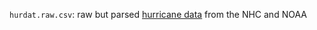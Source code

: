 
`hurdat.raw.csv`: raw but parsed [hurricane data](http://www.nhc.noaa.gov/data/#hurdat) from the NHC and NOAA